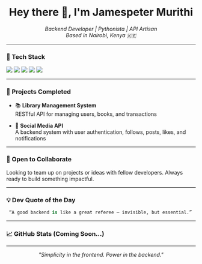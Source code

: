 <h1 align="center">Hey there 👋, I'm Jamespeter Murithi</h1>

<p align="center">
  <i>Backend Developer | Pythonista | API Artisan</i><br>
  <i>Based in Nairobi, Kenya 🇰🇪</i>
</p>

---

### 🧰 Tech Stack

<p align="left">
  <img src="https://img.shields.io/badge/Python-3776AB?style=flat&logo=python&logoColor=white" />
  <img src="https://img.shields.io/badge/Django-092E20?style=flat&logo=django&logoColor=white" />
  <img src="https://img.shields.io/badge/DRF-ff1709?style=flat&logo=django&logoColor=white" />
  <img src="https://img.shields.io/badge/VS_Code-007ACC?style=flat&logo=visual-studio-code&logoColor=white" />
  <img src="https://img.shields.io/badge/AI_Powered-ChatGPT_Claude_V0-343541?style=flat&logo=openai&logoColor=white" />
</p>

---

### 🚀 Projects Completed

- 📚 **Library Management System**  
  RESTful API for managing users, books, and transactions

- 📱 **Social Media API**  
  A backend system with user authentication, follows, posts, likes, and notifications

---

### 🤝 Open to Collaborate
Looking to team up on projects or ideas with fellow developers. Always ready to build something impactful.

---

### 💡 Dev Quote of the Day

```python
 “A good backend is like a great referee — invisible, but essential.”
```

---

### 📈 GitHub Stats (Coming Soon...)


---

<p align="center">
  <i>"Simplicity in the frontend. Power in the backend."</i>
</p>
